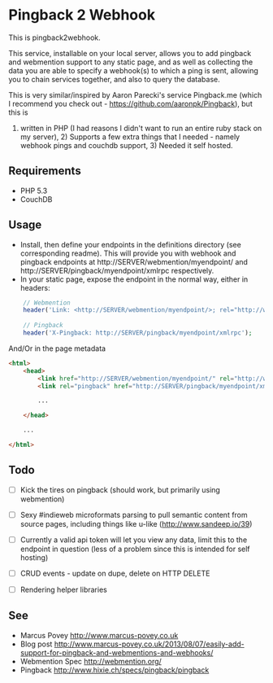 Pingback 2 Webhook
==================

This is pingback2webhook.

This service, installable on your local server, allows you to add pingback and webmention support to any static page, and as well as collecting the data
you are able to specify a webhook(s) to which a ping is sent, allowing you to chain services together, and also to query the database.

This is very similar/inspired by Aaron Parecki's service Pingback.me (which I recommend you check out - <https://github.com/aaronpk/Pingback>), but this is 
1) written in PHP (I had reasons I didn't want to run an entire ruby stack on my server), 2) Supports a few extra things that I needed - namely webhook pings and couchdb support, 3) Needed it self hosted.

Requirements
------------

* PHP 5.3
* CouchDB

Usage
-----

* Install, then define your endpoints in the definitions directory (see corresponding readme). This will provide you with webhook and pingback endpoints at 
http://SERVER/webmention/myendpoint/ and http://SERVER/pingback/myendpoint/xmlrpc respectively.
* In your static page, expose the endpoint in the normal way, either in headers:
```php
    // Webmention
    header('Link: <http://SERVER/webmention/myendpoint/>; rel="http://webmention.org/"');
    
    // Pingback
    header('X-Pingback: http://SERVER/pingback/myendpoint/xmlrpc');
```
And/Or in the page metadata


```html
<html>
    <head>
        <link href="http://SERVER/webmention/myendpoint/" rel="http://webmention.org/" />
        <link rel="pingback" href="http://SERVER/pingback/myendpoint/xmlrpc" />

        ...

    </head>

    ...

</html>
```

Todo
----

* [ ] Kick the tires on pingback (should work, but primarily using webmention)
* [ ] Sexy #indieweb microformats parsing to pull semantic content from source pages, including things like u-like (http://www.sandeep.io/39)
* [ ] Currently a valid api token will let you view any data, limit this to the endpoint in question (less of a problem since this is intended for self hosting)
* [ ] CRUD events - update on dupe, delete on HTTP DELETE
* [ ] Rendering helper libraries


See
---
* Marcus Povey <http://www.marcus-povey.co.uk>
* Blog post <http://www.marcus-povey.co.uk/2013/08/07/easily-add-support-for-pingback-and-webmentions-and-webhooks/>
* Webmention Spec <http://webmention.org/>
* Pingback <http://www.hixie.ch/specs/pingback/pingback>

